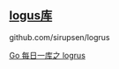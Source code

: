 ## [logus库](./logus/readme.md)
github.com/sirupsen/logrus

[Go 每日一库之 logrus](https://juejin.cn/post/6844904061393698823)



